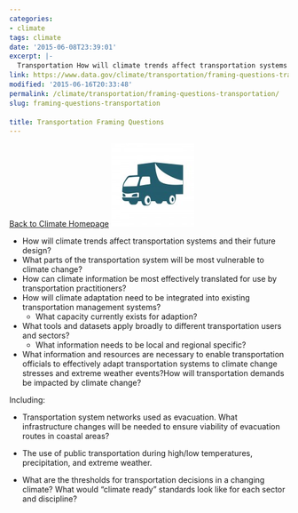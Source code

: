 ```yaml
---
categories:
- climate
tags: climate
date: '2015-06-08T23:39:01'
excerpt: |-
  Transportation How will climate trends affect transportation systems and their future design? What parts of the transportation system will be most vulnerable to climate change?…
link: https://www.data.gov/climate/transportation/framing-questions-transportation/
modified: '2015-06-16T20:33:48'
permalink: /climate/transportation/framing-questions-transportation/
slug: framing-questions-transportation

title: Transportation Framing Questions
---
```


[Back to Climate Homepage](/climate/)
[![img/toolkit_transportation](/img/toolkit_transportation-150x150.jpg)](/img/toolkit_transportation.jpg)

*   How will climate trends affect transportation systems and their future design?
*   What parts of the transportation system will be most vulnerable to climate change?
*   How can climate information be most effectively translated for use by transportation practitioners?
*   How will climate adaptation need to be integrated into existing transportation management systems?
    *   What capacity currently exists for adaption?
*   What tools and datasets apply broadly to different transportation users and sectors?
    *   What information needs to be local and regional specific?
*   What information and resources are necessary to enable transportation officials to effectively adapt transportation systems to climate change stresses and extreme weather events?How will transportation demands be impacted by climate change?

Including:

*   Transportation system networks used as evacuation. What infrastructure changes will be needed to ensure viability of evacuation routes in coastal areas?
*   The use of public transportation during high/low temperatures, precipitation, and extreme weather.

*   What are the thresholds for transportation decisions in a changing climate? What would “climate ready” standards look like for each sector and discipline?

